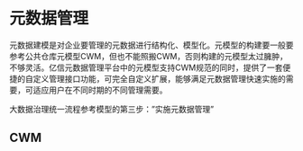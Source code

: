 # 元数据管理



元数据建模是对企业要管理的元数据进行结构化、模型化。元模型的构建要一般要参考公共仓库元模型CWM，但也不能照搬CWM，否则构建的元模型太过臃肿，不够灵活。亿信元数据管理平台中的元模型支持CWM规范的同时，提供了一套便捷的自定义管理接口功能，可完全自定义扩展，能够满足元数据管理快速实施的需要，可适应用户在不同时期的不同管理需要。



大数据治理统一流程参考模型的第三步：”实施元数据管理”



## CWM

